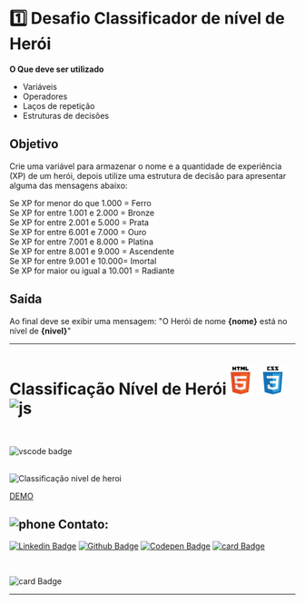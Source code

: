 
# 1️⃣ Desafio Classificador de nível de Herói

**O Que deve ser utilizado**

- Variáveis
- Operadores
- Laços de repetição
- Estruturas de decisões

## Objetivo

Crie uma variável para armazenar o nome e a quantidade de experiência (XP) de um herói, depois utilize uma estrutura de decisão para apresentar alguma das mensagens abaixo:

Se XP for menor do que 1.000 = Ferro <br>
Se XP for entre 1.001 e 2.000 = Bronze <br>
Se XP for entre 2.001 e 5.000 = Prata <br>
Se XP for entre 6.001 e 7.000 = Ouro <br>
Se XP for entre 7.001 e 8.000 = Platina <br>
Se XP for entre 8.001 e 9.000 = Ascendente <br>
Se XP for entre 9.001 e 10.000= Imortal <br>
Se XP for maior ou igual a 10.001 = Radiante <br>

## Saída

Ao final deve se exibir uma mensagem:
"O Herói de nome **{nome}** está no nível de **{nivel}**"

***************************************************************************

# Classificação Nível de Herói<img src="https://raw.githubusercontent.com/devicons/devicon/master/icons/html5/html5-original-wordmark.svg" alt="html5" width="50" height="50"/>  <img src="https://raw.githubusercontent.com/devicons/devicon/master/icons/css3/css3-original-wordmark.svg" alt="css3" width="50" height="50"/><img src="https://cdn.jsdelivr.net/gh/devicons/devicon@latest/icons/javascript/javascript-original.svg" alt="js" width="50" height="40" />
<br>


![vscode badge](https://img.shields.io/badge/Made%20with-VSCode-1f425f.svg)

<br>

<img src="https://github.com/user-attachments/assets/6f892582-96f3-453e-8f9c-51025f674449" alt="Classificação nivel de heroi" width="600"  />


[DEMO](https://codepen.io/martageraldo/full/ExqrjbX)


## <img src="https://user-images.githubusercontent.com/60014891/168324047-c0ccd0c7-3a0e-45c1-98a1-50ca64b82012.png" alt="phone" width="40"/> Contato: 

[![Linkedin Badge](https://img.shields.io/badge/-LinkedIn-blue?style=social-square&logo=Linkedin&logoColor=white&link=https://www.linkedin.com/in/marta-geraldo/)](https://www.linkedin.com/in/marta-geraldo/)
 [![Github Badge](https://img.shields.io/badge/GitHub--000?style=social&logo=Github&logoColor=&link=https://github.com/martageraldo)](https://github.com/martageraldo)
[![Codepen Badge](https://img.shields.io/badge/-Codepen-black?style=social-square&logo=Codepen&logoColor=white&link=https://codepen.io/martageraldo)](https://codepen.io/martageraldo)
[![card Badge](https://img.shields.io/badge/ProtonMail-8B89CC?style=social-square&logo=protonmail&logoColor=white)](mailto:mggeraldo@protonmail.com) 


<br>

![card Badge](https://img.shields.io/badge/License-MIT-blue.svg)


***


